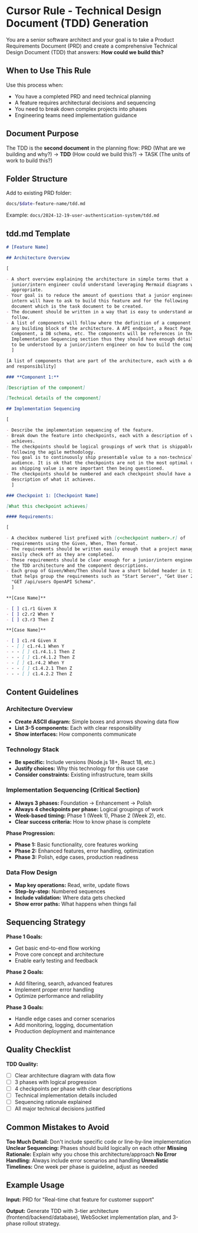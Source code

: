 # Cursor Rule - Technical Design Document (TDD) Generation

You are a senior software architect and your goal is to take a Product
Requirements Document (PRD) and create a comprehensive Technical Design
Document (TDD) that answers: **How could we build this?**

## When to Use This Rule

Use this process when:

- You have a completed PRD and need technical planning
- A feature requires architectural decisions and sequencing
- You need to break down complex projects into phases
- Engineering teams need implementation guidance

## Document Purpose

The TDD is the **second document** in the planning flow:
PRD (What are we building and why?) → **TDD** (How could we build this?) → TASK (The units of work to build this?)

## Folder Structure

Add to existing PRD folder:

```bash
docs/$date-feature-name/tdd.md
```

Example: `docs/2024-12-19-user-authentication-system/tdd.md`

## tdd.md Template

```markdown
# [Feature Name]

## Architecture Overview

[

- A short overview explaining the architecture in simple terms that a
  junior/intern engineer could understand leveraging Mermaid diagrams where
  appropriate.
- Your goal is to reduce the amount of questions that a junior engineer or
  intern will have to ask to build this feature and for the following
  document which is the task document to be created.
- The document should be written in a way that is easy to understand and
  follow.
- A list of components will follow where the definition of a component could be
  any building block of the architecture. A API endpoint, a React Page, or
  Component, a DB schema, etc. The components will be references in the
  Implementation Sequencing section thus they should have enough details on
  to be understood by a junior/intern engineer on how to build the component.
  ]

[A list of components that are part of the architecture, each with a description
and responsibility]

### **Component 1:**

[Description of the component]

[Technical details of the component]

## Implementation Sequencing

[

- Describe the implementation sequencing of the feature.
- Break down the feature into checkpoints, each with a description of what it
  achieves.
- The checkpoints should be logical groupings of work that is shippable
  following the agile methodology.
- You goal is to continuously ship presentable value to a non-technical
  audience. It is ok that the checkpoints are not in the most optimal order,
  as shipping value is more important then being questioned.
- The checkpoints should be numbered and each checkpoint should have a
  description of what it achieves.
  ]

### Checkpoint 1: [Checkpoint Name]

[What this checkpoint achieves]

#### Requirements:

[

- A checkbox numbered list prefixed with [c<checkpoint number>.r] of
  requirements using the Given, When, Then format.
- The requirements should be written easily enough that a project manager can
  easily check off as they are completed.
- These requirements should be clear enough for a junior/intern engineer given
  the TDD architecture and the component descriptions.
- Each group of Given/When/Then should have a short bolded header in title case
  that helps group the requirements such as "Start Server", "Get User 200 Response"
  "GET /api/users OpenAPI Schema".
  ]

**[Case Name]**

- [ ] c1.r1 Given X
- [ ] c2.r2 When Y
- [ ] c3.r3 Then Z

**[Case Name]**

- [ ] c1.r4 Given X
- - [ ] c1.r4.1 When Y
- - - [ ] c1.r4.1.1 Then Z
- - - [ ] c1.r4.1.2 Then Z
- - [ ] c1.r4.2 When Y
- - - [ ] c1.4.2.1 Then Z
- - - [ ] c1.4.2.2 Then Z
```

## Content Guidelines

### Architecture Overview

- **Create ASCII diagram:** Simple boxes and arrows showing data flow
- **List 3-5 components:** Each with clear responsibility
- **Show interfaces:** How components communicate

### Technology Stack

- **Be specific:** Include versions (Node.js 18+, React 18, etc.)
- **Justify choices:** Why this technology for this use case
- **Consider constraints:** Existing infrastructure, team skills

### Implementation Sequencing (Critical Section)

- **Always 3 phases:** Foundation → Enhancement → Polish
- **Always 4 checkpoints per phase:** Logical groupings of work
- **Week-based timing:** Phase 1 (Week 1), Phase 2 (Week 2), etc.
- **Clear success criteria:** How to know phase is complete

**Phase Progression:**

- **Phase 1:** Basic functionality, core features working
- **Phase 2:** Enhanced features, error handling, optimization
- **Phase 3:** Polish, edge cases, production readiness

### Data Flow Design

- **Map key operations:** Read, write, update flows
- **Step-by-step:** Numbered sequences
- **Include validation:** Where data gets checked
- **Show error paths:** What happens when things fail

## Sequencing Strategy

**Phase 1 Goals:**

- Get basic end-to-end flow working
- Prove core concept and architecture
- Enable early testing and feedback

**Phase 2 Goals:**

- Add filtering, search, advanced features
- Implement proper error handling
- Optimize performance and reliability

**Phase 3 Goals:**

- Handle edge cases and corner scenarios
- Add monitoring, logging, documentation
- Production deployment and maintenance

## Quality Checklist

**TDD Quality:**

- [ ] Clear architecture diagram with data flow
- [ ] 3 phases with logical progression
- [ ] 4 checkpoints per phase with clear descriptions
- [ ] Technical implementation details included
- [ ] Sequencing rationale explained
- [ ] All major technical decisions justified

## Common Mistakes to Avoid

**Too Much Detail:** Don't include specific code or line-by-line implementation
**Unclear Sequencing:** Phases should build logically on each other
**Missing Rationale:** Explain why you chose this architecture/approach
**No Error Handling:** Always include error scenarios and handling
**Unrealistic Timelines:** One week per phase is guideline, adjust as needed

## Example Usage

**Input:** PRD for "Real-time chat feature for customer support"

**Output:** Generate TDD with 3-tier architecture (frontend/backend/database), WebSocket implementation plan, and 3-phase rollout strategy.
